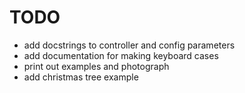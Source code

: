 # TODO 


- add docstrings to controller and config parameters
- add documentation for making keyboard cases
- print out examples and photograph 
- add christmas tree example